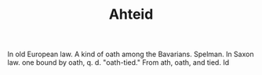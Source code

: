 ---
title: Ahteid
letter: A
permalink: "/definitions/ahteid.html"
body: In old European law. A kind of oath among the Bavarians. Spelman. In Saxon law.
  one bound by oath, q. d. "oath-tied." From ath, oath, and tied. Id
published_at: '2018-07-07'
source: Black's Law Dictionary
layout: post
---